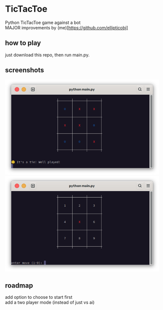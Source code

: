 # TicTacToe
Python TicTacToe game against a bot  
MAJOR improvements by (me)[https://github.com/ellipticobj]  

## how to play
just download this repo, then run main.py.

## screenshots
![tie](images/tie.png)
![newgame](images/newgame.png)

## roadmap
add option to choose to start first  
add a two player mode (instead of just vs ai)
